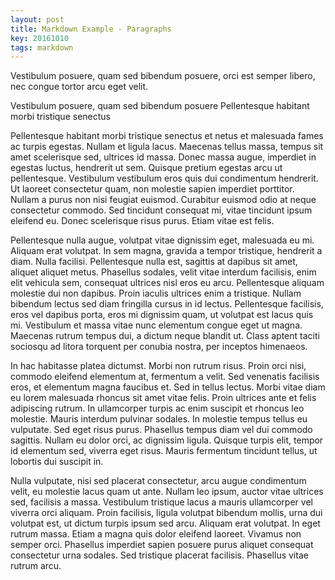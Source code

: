 ```yaml
---
layout: post
title: Markdown Example - Paragraphs
key: 20161010
tags: markdown
---
```


Vestibulum posuere, quam sed bibendum posuere, orci est semper libero, nec congue tortor arcu eget velit.

Vestibulum posuere, quam sed bibendum posuere
Pellentesque habitant morbi tristique senectus

<!--more-->

Pellentesque habitant morbi tristique senectus et netus et malesuada fames ac turpis egestas. Nullam et ligula lacus. Maecenas tellus massa, tempus sit amet scelerisque sed, ultrices id massa. Donec massa augue, imperdiet in egestas luctus, hendrerit ut sem. Quisque pretium egestas arcu ut pellentesque. Vestibulum vestibulum eros quis dui condimentum hendrerit. Ut laoreet consectetur quam, non molestie sapien imperdiet porttitor. Nullam a purus non nisi feugiat euismod. Curabitur euismod odio at neque consectetur commodo. Sed tincidunt consequat mi, vitae tincidunt ipsum eleifend eu. Donec scelerisque risus purus. Etiam vitae est felis.

Pellentesque nulla augue, volutpat vitae dignissim eget, malesuada eu mi. Aliquam erat volutpat. In sem magna, gravida a tempor tristique, hendrerit a diam. Nulla facilisi. Pellentesque nulla est, sagittis at dapibus sit amet, aliquet aliquet metus. Phasellus sodales, velit vitae interdum facilisis, enim elit vehicula sem, consequat ultrices nisl eros eu arcu. Pellentesque aliquam molestie dui non dapibus. Proin iaculis ultrices enim a tristique. Nullam bibendum lectus sed diam fringilla cursus in id lectus. Pellentesque facilisis, eros vel dapibus porta, eros mi dignissim quam, ut volutpat est lacus quis mi. Vestibulum et massa vitae nunc elementum congue eget ut magna. Maecenas rutrum tempus dui, a dictum neque blandit ut. Class aptent taciti sociosqu ad litora torquent per conubia nostra, per inceptos himenaeos.

In hac habitasse platea dictumst. Morbi non rutrum risus. Proin orci nisi, commodo eleifend elementum at, fermentum a velit. Sed venenatis facilisis eros, et elementum magna faucibus et. Sed in tellus lectus. Morbi vitae diam eu lorem malesuada rhoncus sit amet vitae felis. Proin ultrices ante et felis adipiscing rutrum. In ullamcorper turpis ac enim suscipit et rhoncus leo molestie. Mauris interdum pulvinar sodales. In molestie tempus tellus eu vulputate. Sed eget risus purus. Phasellus tempus diam vel dui commodo sagittis. Nullam eu dolor orci, ac dignissim ligula. Quisque turpis elit, tempor id elementum sed, viverra eget risus. Mauris fermentum tincidunt tellus, ut lobortis dui suscipit in.

Nulla vulputate, nisi sed placerat consectetur, arcu augue condimentum velit, eu molestie lacus quam ut ante. Nullam leo ipsum, auctor vitae ultrices sed, facilisis a massa. Vestibulum tristique lacus a mauris ullamcorper vel viverra orci aliquam. Proin facilisis, ligula volutpat bibendum mollis, urna dui volutpat est, ut dictum turpis ipsum sed arcu. Aliquam erat volutpat. In eget rutrum massa. Etiam a magna quis dolor eleifend laoreet. Vivamus non semper orci. Phasellus imperdiet sapien posuere purus aliquet consequat consectetur urna sodales. Sed tristique placerat facilisis. Phasellus vitae rutrum arcu.
